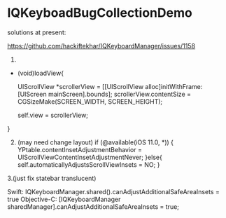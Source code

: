 # IQKeyboadBugCollectionDemo


solutions at present:

https://github.com/hackiftekhar/IQKeyboardManager/issues/1158

1. 

- (void)loadView{
    
    UIScrollView *scrollerView = [[UIScrollView alloc]initWithFrame:[UIScreen mainScreen].bounds];
    scrollerView.contentSize = CGSizeMake(SCREEN_WIDTH, SCREEN_HEIGHT);
    
    self.view = scrollerView;
    
}


2. (may need change layout)
    if (@available(iOS 11.0, *)) {
        YPtable.contentInsetAdjustmentBehavior = UIScrollViewContentInsetAdjustmentNever;
    }else{
        self.automaticallyAdjustsScrollViewInsets = NO;
    }
    
3.(just fix statebar translucent)

Swift:
IQKeyboardManager.shared().canAdjustAdditionalSafeAreaInsets = true
Objective-C:
[IQKeyboardManager sharedManager].canAdjustAdditionalSafeAreaInsets = true;
